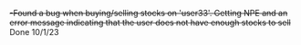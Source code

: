 ~~-Found a bug when buying/selling stocks on 'user33'. Getting NPE and an error message indicating that the user does not have enough stocks to sell~~
Done 10/1/23